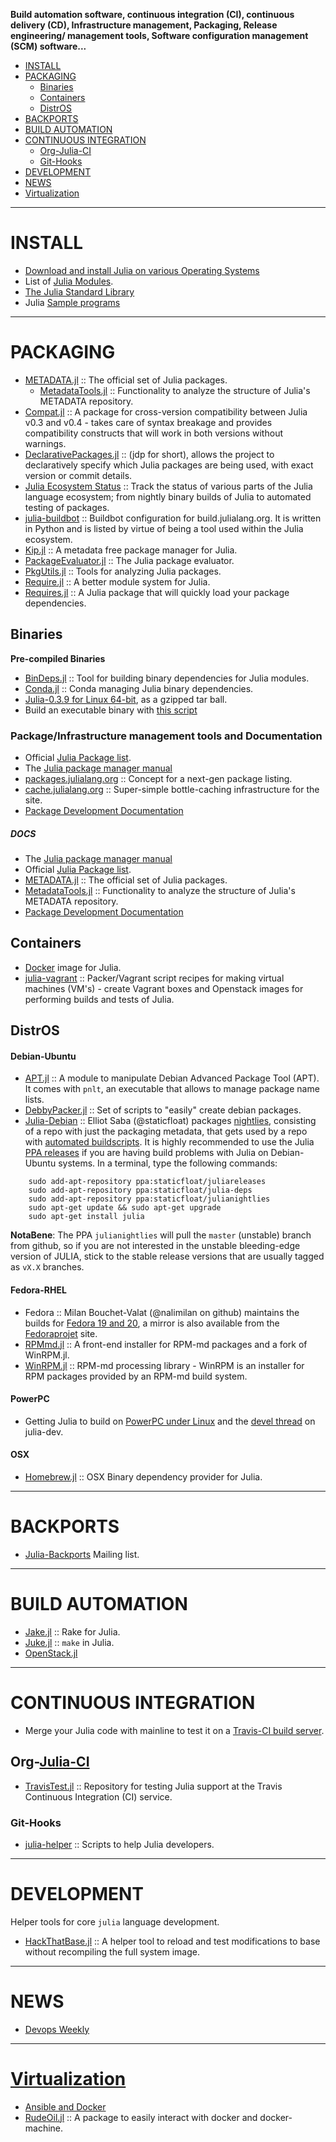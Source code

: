 **Build automation software, continuous integration (CI), continuous delivery (CD), Infrastructure management, Packaging, Release engineering/ management tools, Software configuration management (SCM) software...**

+ [INSTALL](#install)
+ [PACKAGING](#packaging)
   + [Binaries](#binaries)
   + [Containers](#containers)
   + [DistrOS](#distros)
+ [BACKPORTS](#backports)
+ [BUILD AUTOMATION](#build-automation)
+ [CONTINUOUS INTEGRATION](#continuous-integration)
   + [Org-Julia-CI](#org-julia-ci)
   + [Git-Hooks](#git-hooks)
+ [DEVELOPMENT](#development)
+ [NEWS](#news)
+ [Virtualization](#virtualization)

----

# INSTALL 
+ [Download and install Julia on various Operating Systems](http://julialang.org/downloads/)
+ List of [Julia Modules](http://docs.julialang.org/en/latest/manual/modules/).
+ [The Julia Standard Library](http://docs.julialang.org/en/latest/stdlib/)
+ Julia [Sample programs](https://github.com/JuliaLang/julia/tree/master/examples)


----

# PACKAGING
+ [METADATA.jl](https://github.com/JuliaLang/METADATA.jl) :: The official set of Julia packages.
   + [MetadataTools.jl](https://github.com/IainNZ/MetadataTools.jl) :: Functionality to analyze the structure of Julia's METADATA repository.
+ [Compat.jl](https://github.com/JuliaLang/Compat.jl) :: A package for cross-version compatibility between Julia v0.3 and v0.4 - takes care of syntax breakage and provides compatibility constructs that will work in both versions without warnings.       
+ [DeclarativePackages.jl](https://github.com/rened/DeclarativePackages.jl) :: (jdp for short), allows the project to declaratively specify which Julia packages are being used, with exact version or commit details.
+ [Julia Ecosystem Status](http://status.julialang.org/) :: Track the status of various parts of the Julia language ecosystem; from nightly binary builds of Julia to automated testing of packages.
+ [julia-buildbot](https://github.com/staticfloat/julia-buildbot) :: Buildbot configuration for build.julialang.org. It is written in Python and is listed by virtue of being a tool used within the Julia ecosystem.
+ [Kip.jl](https://github.com/jkroso/Kip.jl) :: A metadata free package manager for Julia.
+ [PackageEvaluator.jl](https://github.com/IainNZ/PackageEvaluator.jl) :: The Julia package evaluator.
+ [PkgUtils.jl](https://github.com/johnmyleswhite/PkgUtils.jl) :: Tools for analyzing Julia packages.
+ [Require.jl](https://github.com/jkroso/Require.jl) :: A better module system for Julia.
+ [Requires.jl](https://github.com/one-more-minute/Requires.jl) :: A Julia package that will quickly load your package dependencies.


## Binaries
__Pre-compiled Binaries__
+ [BinDeps.jl](https://github.com/JuliaLang/BinDeps.jl) :: Tool for building binary dependencies for Julia modules.
+ [Conda.jl](https://github.com/Luthaf/Conda.jl) :: Conda managing Julia binary dependencies.
+ [Julia-0.3.9 for Linux 64-bit](https://julialang.s3.amazonaws.com/bin/linux/x64/0.3/julia-0.3.9-linux-x86_64.tar.gz), as a gzipped tar ball. 
+ Build an executable binary with [this script](https://github.com/JuliaLang/julia/blob/master/contrib/build_executable.jl)

### Package/Infrastructure management tools and Documentation 
   - Official [Julia Package list](http://docs.julialang.org/en/latest/packages/packagelist/).
   - The [Julia package manager manual](http://docs.julialang.org/en/latest/manual/packages/)
   - [packages.julialang.org](https://github.com/IainNZ/packages.julialang.org) :: Concept for a next-gen package listing.
   - [cache.julialang.org](https://github.com/staticfloat/cache.julialang.org) :: Super-simple bottle-caching infrastructure for the site.
   - [Package Development Documentation](http://docs.julialang.org/en/latest/manual/packages/#package-development)   

##### DOCS
   - The [Julia package manager manual](http://docs.julialang.org/en/latest/manual/packages/)
   - Official [Julia Package list](http://pkg.julialang.org/).
   - [METADATA.jl](https://github.com/JuliaLang/METADATA.jl) :: The official set of Julia packages.
   - [MetadataTools.jl](https://github.com/IainNZ/MetadataTools.jl) :: Functionality to analyze the structure of Julia's METADATA repository.
   - [Package Development Documentation](http://docs.julialang.org/en/latest/manual/packages/#package-development)

## Containers
+ [Docker](https://registry.hub.docker.com/_/julia/) image for Julia.
+ [julia-vagrant](https://github.com/staticfloat/julia-vagrant) :: Packer/Vagrant script recipes for making virtual machines (VM's) - create Vagrant boxes and Openstack images for performing builds and tests of Julia.

## DistrOS

#### Debian-Ubuntu
+ [APT.jl](https://github.com/bbshortcut/APT.jl) :: A module to manipulate Debian Advanced Package Tool (APT). It comes with `pnlt`, an executable that allows to manage package name lists.
+ [DebbyPacker.jl](https://github.com/UCL/DebbyPacker.jl) :: Set of scripts to "easily" create debian packages.
+ [Julia-Debian](https://github.com/staticfloat/julia-debian) :: Elliot Saba (@staticfloat) packages [nightlies](https://launchpad.net/~staticfloat/+archive/ubuntu/juliareleases), consisting of a repo with just the packaging metadata, that gets used by a repo with [automated buildscripts](https://github.com/staticfloat/julia-nightly-packaging). It is highly recommended to use the Julia [PPA releases](https://launchpad.net/~staticfloat/+archive/ubuntu/juliareleases) if you are having build problems with Julia on Debian-Ubuntu systems. In a terminal, type the following commands:

```
    sudo add-apt-repository ppa:staticfloat/juliareleases
    sudo add-apt-repository ppa:staticfloat/julia-deps
    sudo add-apt-repository ppa:staticfloat/julianightlies
    sudo apt-get update && sudo apt-get upgrade
    sudo apt-get install julia
```

__NotaBene__: The PPA `julianightlies` will pull the `master` (unstable) branch from github, so if you are not interested in the unstable bleeding-edge version of JULIA, stick to the stable release versions that are usually tagged as `vX.X` branches.

#### Fedora-RHEL
+ Fedora :: Milan Bouchet-Valat (@nalimilan on github) maintains the builds for [Fedora 19 and 20](http://nalimilan.perso.neuf.fr/transfert/), a mirror is also available from the [Fedoraprojet](http://copr-be.cloud.fedoraproject.org/results/nalimilan/julia/) site.
+ [RPMmd.jl](https://github.com/ihnorton/RPMmd.jl) :: A front-end installer for RPM-md packages and a fork of WinRPM.jl.
+ [WinRPM.jl](https://github.com/JuliaLang/WinRPM.jl) :: RPM-md processing library - WinRPM is an installer for RPM packages provided by an RPM-md build system.

#### PowerPC
+ Getting Julia to build on [PowerPC under Linux](https://github.com/JuliaLang/julia/blob/master/Make.powerpc) and the [devel thread](https://groups.google.com/forum/#!topic/julia-dev/BYVCyUlNR8c) on julia-dev.

#### OSX
+ [Homebrew.jl](https://github.com/JuliaLang/Homebrew.jl/) :: OSX Binary dependency provider for Julia.

----

# BACKPORTS
+ [Julia-Backports](https://groups.google.com/forum/#!forum/julia-backports) Mailing list.

----

# BUILD AUTOMATION
+ [Jake.jl](https://github.com/nolta/Jake.jl) :: Rake for Julia.
+ [Juke.jl](https://github.com/kshramt/Juke.jl) :: `make` in Julia.
+ [OpenStack.jl](https://github.com/loladiro/OpenStack.jl)

----

# CONTINUOUS INTEGRATION
+ Merge your Julia code with mainline to test it on a [Travis-CI build server](https://travis-ci.org/JuliaLang/).

## Org-[Julia-CI](https://github.com/julia-ci)
+ [TravisTest.jl](https://github.com/JuliaCI/TravisTest.jl) :: Repository for testing Julia support at the Travis Continuous Integration (CI) service.

### Git-Hooks
+ [julia-helper](https://github.com/jiahao/julia-helper) :: Scripts to help Julia developers.

----

# DEVELOPMENT
Helper tools for core `julia` language development.
+ [HackThatBase.jl](https://github.com/ihnorton/HackThatBase.jl) :: A helper tool to reload and test modifications to base without recompiling the full system image.

----

# NEWS
+ [Devops Weekly](http://www.devopsweekly.com/)

----

# [Virtualization](http://en.wikipedia.org/wiki/Category:Virtualization_software)
+ [Ansible and Docker](https://developer.rackspace.com/blog/ansible-and-docker/)
+ [RudeOil.jl](https://github.com/UCL/RudeOil.jl) :: A package to easily interact with docker and docker-machine.

